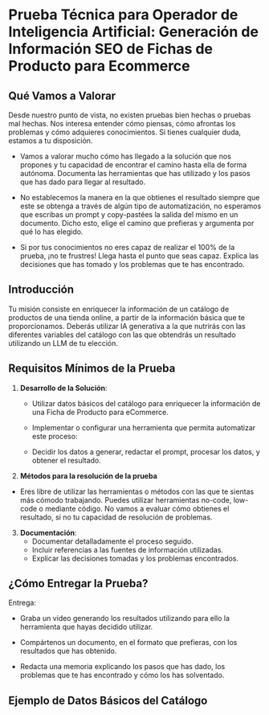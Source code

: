 # Prueba Técnica para Operador de Inteligencia Artificial: Generación de Información SEO de Fichas de Producto para Ecommerce

## Qué Vamos a Valorar

Desde nuestro punto de vista, no existen pruebas bien hechas o pruebas mal hechas. Nos interesa entender cómo piensas, cómo afrontas los problemas y cómo adquieres conocimientos. Si tienes cualquier duda, estamos a tu disposición.

- Vamos a valorar mucho cómo has llegado a la solución que nos propones y tu capacidad de encontrar el camino hasta ella de forma autónoma. Documenta las herramientas que has utilizado y los pasos que has dado para llegar al resultado.

- No establecemos la manera en la que obtienes el resultado siempre que este se obtenga a través de algún tipo de automatización, no esperamos que escribas un prompt y copy-pastées la salida del mismo en un documento. Dicho esto, elige el camino que prefieras y argumenta por qué lo has elegido.

- Si por tus conocimientos no eres capaz de realizar el 100% de la prueba, ¡no te frustres! Llega hasta el punto que seas capaz. Explica las decisiones que has tomado y los problemas que te has encontrado.

## Introducción

Tu misión consiste en enriquecer la información de un catálogo de productos de una tienda online, a partir de la información básica que te proporcionamos. Deberás utilizar IA generativa a la que nutrirás con las diferentes variables del catálogo con las que obtendrás un resultado utilizando un LLM de tu elección.

## Requisitos Mínimos de la Prueba

1. **Desarrollo de la Solución**:
   - Utilizar datos básicos del catálogo para enriquecer la información de una Ficha de Producto para eCommerce.

    - Implementar o configurar una herramienta que permita automatizar este proceso:
    - Decidir los datos a generar, redactar el prompt, procesar los datos, y obtener el resultado.

2. **Métodos para la resolución de la prueba**

  - Eres libre de utilizar las herramientas o métodos con las que te sientas más cómodo trabajando. Puedes utilizar herramientas no-code, low-code o mediante código. No vamos a evaluar cómo obtienes el resultado, si no tu capacidad de resolución de problemas.

3. **Documentación**:
   - Documentar detalladamente el proceso seguido.
   - Incluir referencias a las fuentes de información utilizadas.
   - Explicar las decisiones tomadas y los problemas encontrados.

## ¿Cómo Entregar la Prueba?

Entrega:
   - Graba un video generando los resultados utilizando para ello la herramienta que hayas decidido utilizar.

   - Compártenos un documento, en el formato que prefieras, con los resultados que has obtenido.

   - Redacta una memoria explicando los pasos que has dado, los problemas que te has encontrado y cómo los has solventado.

## Ejemplo de Datos Básicos del Catálogo

